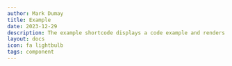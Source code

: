 ```yaml
---
author: Mark Dumay
title: Example
date: 2023-12-29
description: The example shortcode displays a code example and renders a preview of the same input.
layout: docs
icon: fa lightbulb
tags: component
---
```



